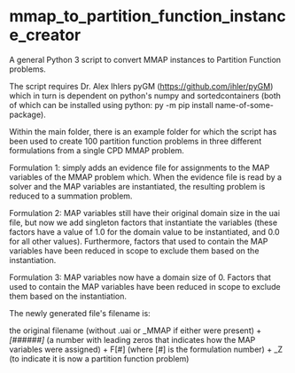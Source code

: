 # mmap_to_partition_function_instance_creator

 A general Python 3 script to convert MMAP instances to Partition Function problems.
 
The script requires Dr. Alex Ihlers pyGM (https://github.com/ihler/pyGM) which in turn is dependent on python's numpy and sortedcontainers (both of which can be installed using python:  py -m pip install name-of-some-package).

Within the main folder, there is an example folder for which the script has been used to create 100 partition function problems in three different formulations from a single CPD MMAP problem.

Formulation 1: simply adds an evidence file for assignments to the MAP variables of the MMAP problem which.  When the evidence file is read by a solver and the MAP variables are instantiated, the resulting problem is reduced to a summation problem.

Formulation 2: MAP variables still have their original domain size in the uai file, but now we add singleton factors that instantiate the variables (these factors have a value of 1.0 for the domain value to be instantiated, and 0.0 for all other values).  Furthermore, factors that used to contain the MAP variables have been reduced in scope to exclude them based on the instantiation.

Formulation 3: MAP variables now have a domain size of 0.  Factors that used to contain the MAP variables have been reduced in scope to exclude them based on the instantiation.

The newly generated file's filename is: 

the original filename (without .uai or _MMAP if either were present) 
+ 
_[######]_ (a number with leading zeros that indicates how the MAP variables were assigned)
+ 
F[#] (where [#] is the formulation number) 
+ 
_Z (to indicate it is now a partition function problem)
